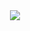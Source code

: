 
<div align="center"> <img src="https://github-readme-stats.vercel.app/api/top-langs/?username=aYYSW8AepLLd&hide_title=true&hide_border=true&layout=compact&langs_count=6&text_color=000&icon_color=fff&bg_color=0,52fa5a,4dfcff,c64dff&theme=graywhite" /> </div>
